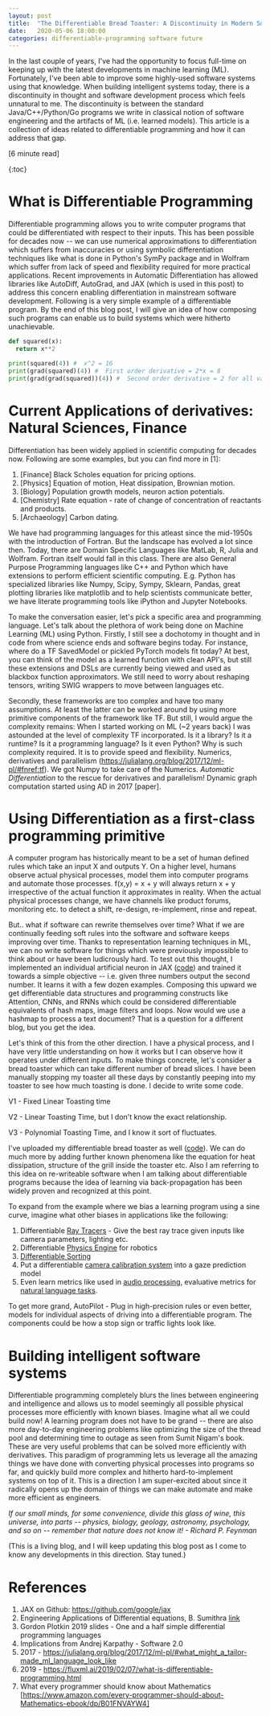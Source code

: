 ```yaml
---
layout: post
title:  "The Differentiable Bread Toaster: A Discontinuity in Modern Software Systems"
date:   2020-05-06 18:00:00
categories: differentiable-programming software future
---
```


In the last couple of years, I've had the opportunity to focus full-time on keeping up with the latest developments in machine learning (ML). Fortunately, I've been able to improve some highly-used software systems using that knowledge. When building intelligent systems today, there is a discontinuity in thought and software development process which feels unnatural to me. The discontinuity is between the standard Java/C++/Python/Go programs we write in classical notion of software engineering and the artifacts of ML (i.e. learned models). This article is a collection of ideas related to differentiable programming and how it can address that gap.

[6 minute read]

{:toc}

# What is Differentiable Programming

Differentiable programming allows you to write computer programs that could be differentiated with respect to their inputs. This has been possible for decades now -- we can use numerical approximations to differentiation which suffers from inaccuracies or using symbolic differentiation techniques like what is done in Python's SymPy package and in Wolfram which suffer from lack of speed and flexibility required for more practical applications. Recent improvements in Automatic Differentiation has allowed libraries like AutoDiff, AutoGrad, and JAX (which is used in this post) to address this concern enabling differentiation in mainstream software development. Following is a very simple example of a differentiable program. By the end of this blog post, I will give an idea of how composing such programs can enable us to build systems which were hitherto unachievable.

```python
def squared(x):
  return x**2

print(squared(4)) #  x^2 = 16
print(grad(squared)(4)) #  First order derivative = 2*x = 8
print(grad(grad(squared))(4)) #  Second order derivative = 2 for all values of x.
```

# Current Applications of derivatives: Natural Sciences, Finance

Differentiation has been widely applied in scientific computing for decades now. Following are some examples, but you can find more in [1]:
1. [Finance] Black Scholes equation for pricing options.
2. [Physics] Equation of motion, Heat dissipation, Brownian motion.
3. [Biology] Population growth models, neuron action potentials.
4. [Chemistry] Rate equation - rate of change of concentration of reactants and products.
5. [Archaeology] Carbon dating.

We have had programming languages for this atleast since the mid-1950s with the introduction of Fortran. But the landscape has evolved a lot since then. Today, there are Domain Specific Languages like MatLab, R, Julia and Wolfram. Fortran itself would fall in this class. There are also General Purpose Programming languages like C++ and Python which have extensions to perform efficient scientific computing. E.g. Python has specialized libraries like Numpy, Scipy, Sympy, Sklearn, Pandas, great plotting libraries like matplotlib and to help scientists communicate better, we have literate programming tools like iPython and Jupyter Notebooks.

To make the conversation easier, let's pick a specific area and programming language. Let's talk about the plethora of work being done on Machine Learning (ML) using Python. Firstly, I still see a dochotomy in thought and in code from where science ends and software begins today. For instance, where do a TF SavedModel or pickled PyTorch models fit today? At best, you can think of the model as a learned function with clean API's, but still these extensions and DSLs are currently being viewed and used as blackbox function approximators. We still need to worry about reshaping tensors, writing SWIG wrappers to move between languages etc.

Secondly, these frameworks are too complex and have too many assumptions. At least the latter can be worked around by using more primitive components of the framework like TF. But still, I would argue the complexity remains: When I started working on ML (~2 years back) I was astounded at the level of complexity TF incorporated. Is it a library? Is it a runtime? Is it a programming language? Is it even Python? Why is such complexity required. It is to provide speed and flexibility. Numerics, derivatives and parallelism (https://julialang.org/blog/2017/12/ml-pl/#fnref:tf). We got Numpy to take care of the Numerics. *Automatic Differentiation* to the rescue for derivatives and parallelism! Dynamic graph computation started using AD in 2017 [paper].

<JIT graph>

# Using Differentiation as a first-class programming primitive

A computer program has historically meant to be a set of human defined rules which take an input X and outputs Y. On a higher level, humans observe actual physical processes, model them into computer programs and automate those processes. f(x,y) = x + y will always return x + y irrespective of the actual function it approximates in reality. When the actual physical processes change, we have channels like product forums, monitoring etc. to detect a shift, re-design, re-implement, rinse and repeat.

But.. what if software can rewrite themselves over time? What if we are continually feeding soft rules into the software and software keeps improving over time. Thanks to representation learning techniques in ML, we can no write software for things which were previously impossible to think about or have been ludicrously hard. To test out this thought, I implemented an individual artificial neuron in JAX ([code](https://github.com/narendran/differentiable-programming/tree/master/jaxnn)) and trained it towards a simple objective -- i.e. given three numbers output the second number. It learns it with a few dozen examples. Composing this upward we get differentiable data structures and programming constructs like Attention, CNNs, and RNNs which could be considered differentiable equivalents of hash maps, image filters and loops. Now would we use a hashmap to process a text document? That is a question for a different blog, but you get the idea.

Let's think of this from the other direction. I have a physical process, and I have very little understanding on how it works but I can observe how it operates under different inputs. To make things concrete, let's consider a bread toaster which can take different number of bread slices. I have been manually stopping my toaster all these days by constantly peeping into my toaster to see how much toasting is done. I decide to write some code.

V1 - Fixed Linear Toasting time

V2 - Linear Toasting Time, but I don't know the exact relationship.

V3 - Polynomial Toasting Time, and I know it sort of fluctuates.

I've uploaded my differentiable bread toaster as well ([code](https://github.com/narendran/differentiable-programming/blob/master/bread_toaster/bread_toaster.py)). We can do much more by adding further known phenomena like the equation for heat dissipation, structure of the grill inside the toaster etc. Also I am referring to this idea on re-writeable software when I am talking about differentiable programs because the idea of learning via back-propagation has been widely proven and recognized at this point.

To expand from the example where we bias a learning program using a sine curve, imagine what other biases in applications like the following:

1. Differentiable [Ray Tracers](https://people.csail.mit.edu/tzumao/diffrt/) - Give the best ray trace given inputs like camera parameters, lighting etc.
2. Differentiable [Physics Engine](https://arxiv.org/pdf/1611.01652.pdf) for robotics
2. [Differentiable Sorting](https://arxiv.org/abs/2002.08871)
3.  Put a differentiable [camera calibration system](http://openaccess.thecvf.com/content_WACV_2020/html/Riba_Kornia_an_Open_Source_Differentiable_Computer_Vision_Library_for_PyTorch_WACV_2020_paper.html) into a gaze prediction model
4. Even learn metrics like used in [audio processing](https://arxiv.org/abs/2001.04460), evaluative metrics for [natural language tasks](https://arxiv.org/abs/2004.04696).

To get more grand, AutoPilot - Plug in high-precision rules or even better, models for individual aspects of driving into a differentiable program. The components could be how a stop sign or traffic lights look like.

# Building intelligent software systems

Differentiable programming completely blurs the lines between engineering and intelligence and allows us to model seemingly all possible physical processes more efficiently with known biases. Imagine what all we could build now! A learning program does not have to be grand -- there are also more day-to-day engineering problems like optimizing the size of the thread pool and determining time to outage as seen from Sumit Nigam's book. These are very useful problems that can be solved more efficiently with derivatives. This paradigm of programming lets us leverage all the amazing things we have done with converting physical processes into programs so far, and quickly build more complex and hitherto hard-to-implement systems on top of it. This is a direction I am super-excited about since it radically opens up the domain of things we can make automate and make more efficient as engineers.

*If our small minds, for some convenience, divide this glass of wine, this universe, into parts -- physics, biology, geology, astronomy, psychology, and so on -- remember that nature does not know it! - Richard P. Feynman*

(This is a living blog, and I will keep updating this blog post as I come to know any developments in this direction. Stay tuned.)

# References

1. JAX on Github: https://github.com/google/jax
1. Engineering Applications of Differential
equations, B. Sumithra [link](https://www.ijaiem.org/Volume6Issue7/IJAIEM-2017-07-13-30.pdf)
2. Gordon Plotkin 2019 slides - One and a half simple differential programming languages
3. Implications from Andrej Karpathy - Software 2.0
4. 2017 - https://julialang.org/blog/2017/12/ml-pl/#what_might_a_tailor-made_ml_language_look_like
5. 2019 - https://fluxml.ai/2019/02/07/what-is-differentiable-programming.html
6. What every programmer should know about Mathematics [https://www.amazon.com/every-programmer-should-about-Mathematics-ebook/dp/B01FNVAYW4]
